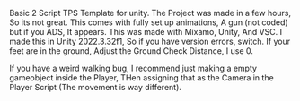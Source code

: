 Basic 2 Script TPS Template for unity. The Project was made in a few hours, So its not great.
This comes with fully set up animations, A gun (not coded) but if you ADS, It appears.
This was made with Mixamo, Unity, And VSC.
I made this in Unity 2022.3.32f1, So if you have version errors, switch.
If your feet are in the ground, Adjust the Ground Check Distance, I use 0.

If you have a weird walking bug, I recommend just making a empty gameobject inside the Player, THen assigning that as the Camera in the Player Script (The movement is way different).
